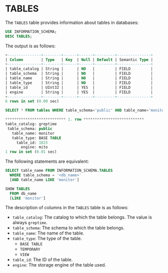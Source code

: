 # TABLES

The `TABLES` table provides information about tables in databases:

```sql
USE INFORMATION_SCHEMA;
DESC TABLES;
```

The output is as follows:

```sql
+---------------+--------+------+------+---------+---------------+
| Column        | Type   | Key  | Null | Default | Semantic Type |
+---------------+--------+------+------+---------+---------------+
| table_catalog | String |      | NO   |         | FIELD         |
| table_schema  | String |      | NO   |         | FIELD         |
| table_name    | String |      | NO   |         | FIELD         |
| table_type    | String |      | NO   |         | FIELD         |
| table_id      | UInt32 |      | YES  |         | FIELD         |
| engine        | String |      | YES  |         | FIELD         |
+---------------+--------+------+------+---------+---------------+
6 rows in set (0.00 sec)
```

```sql
SELECT * FROM tables WHERE table_schema='public' AND table_name='monitor'\G
```

```sql
*************************** 1. row ***************************
table_catalog: greptime
 table_schema: public
   table_name: monitor
   table_type: BASE TABLE
     table_id: 1025
       engine: mito
1 row in set (0.01 sec)
```

The following statements are equivalent:

```sql
SELECT table_name FROM INFORMATION_SCHEMA.TABLES
  WHERE table_schema = '<db_name>'
  [AND table_name LIKE 'monitor']

SHOW TABLES
  FROM db_name
  [LIKE 'monitor']
```

The description of columns in the `TABLES` table is as follows:

- `table_catalog`: The catalog to which the table belongs. The value is always `greptime`.
- `table_schema`: The schema to which the table belongs.
- `table_name`: The name of the table.
- `table_type`: The type of the table.
  - `BASE TABLE`
  - `TEMPORARY`
  - `VIEW`
- `table_id`: The ID of the table.
- `engine`: The storage engine of the table used.

